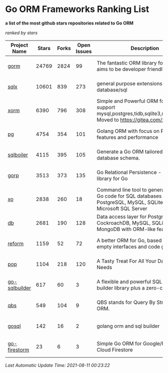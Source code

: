 Go ORM Frameworks Ranking List
==========

**a list of the most github stars repositories related to Go ORM**

*ranked by stars*

| Project Name | Stars | Forks | Open Issues | Description | Last Commit |
| ------------ | ----- | ----- | ----------- | ----------- | ----------- |
| [gorm](https://github.com/go-gorm/gorm) | 24769 | 2824 | 99 | The fantastic ORM library for Golang, aims to be developer friendly | 2021-08-09 05:23:44 |
| [sqlx](https://github.com/jmoiron/sqlx) | 10601 | 839 | 273 | general purpose extensions to golang's database/sql | 2021-05-15 17:05:56 |
| [xorm](https://github.com/go-xorm/xorm) | 6390 | 796 | 308 | Simple and Powerful ORM for Go, support mysql,postgres,tidb,sqlite3,mssql,oracle, Moved to https://gitea.com/xorm/xorm | 2019-10-15 07:03:49 |
| [pg](https://github.com/go-pg/pg) | 4754 | 354 | 101 | Golang ORM with focus on PostgreSQL features and performance | 2021-07-23 05:43:15 |
| [sqlboiler](https://github.com/volatiletech/sqlboiler) | 4115 | 395 | 105 | Generate a Go ORM tailored to your database schema. | 2021-06-07 04:13:44 |
| [gorp](https://github.com/go-gorp/gorp) | 3513 | 373 | 135 | Go Relational Persistence - an ORM-ish library for Go | 2021-03-04 16:05:55 |
| [xo](https://github.com/xo/xo) | 2838 | 260 | 18 | Command line tool to generate idiomatic Go code for SQL databases supporting PostgreSQL, MySQL, SQLite, Oracle, and Microsoft SQL Server | 2021-07-28 04:18:49 |
| [db](https://github.com/upper/db) | 2681 | 190 | 128 | Data access layer for PostgreSQL, CockroachDB, MySQL, SQLite and MongoDB with ORM-like features. | 2021-07-12 16:23:38 |
| [reform](https://github.com/go-reform/reform) | 1159 | 52 | 72 | A better ORM for Go, based on non-empty interfaces and code generation. | 2021-04-06 08:18:56 |
| [pop](https://github.com/gobuffalo/pop) | 1104 | 218 | 120 | A Tasty Treat For All Your Database Needs | 2021-08-10 11:45:44 |
| [go-sqlbuilder](https://github.com/huandu/go-sqlbuilder) | 617 | 60 | 3 | A flexible and powerful SQL string builder library plus a zero-config ORM. | 2021-07-25 07:34:47 |
| [qbs](https://github.com/coocood/qbs) | 549 | 104 | 9 | QBS stands for Query By Struct. A Go ORM. | 2017-04-18 01:16:07 |
| [gosql](https://github.com/rushteam/gosql) | 142 | 16 | 2 | golang orm and sql builder | 2021-06-21 07:03:35 |
| [go-firestorm](https://github.com/jschoedt/go-firestorm) | 23 | 6 | 3 | Simple Go ORM for Google/Firebase Cloud Firestore | 2020-07-07 16:31:05 |

*Last Automatic Update Time: 2021-08-11 00:23:22*
